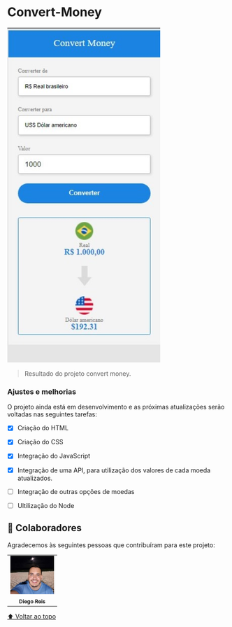 # Convert-Money

<img src="./assests/Convert Money.jpeg" width="350px" alt="imagem da interface do conversor de moedas">

> Resultado do projeto convert money.

### Ajustes e melhorias

O projeto ainda está em desenvolvimento e as próximas atualizações serão voltadas nas seguintes tarefas:

- [x] Criação do HTML
- [x] Criação do CSS
- [x] Integração do JavaScript
- [x] Integração de uma API, para utilização dos valores de cada moeda atualizados.  
- [ ] Integração de outras opções de moedas
- [ ] Ultilização do Node



## 🤝 Colaboradores

Agradecemos às seguintes pessoas que contribuíram para este projeto:

<table>
  <tr>
    <td align="center">
      <a href="https://www.linkedin.com/in/diego-reis-3b734922/">
        <img src="./assests/Diego.jpg" width="100px;" alt="Foto Diego Reis"/><br>
        <sub>
          <b>Diego Reis</b>
        </sub>
      </a>
    </td>   
       
     
  </tr>
</table>

[⬆ Voltar ao topo](#Convert-Money)<br>
